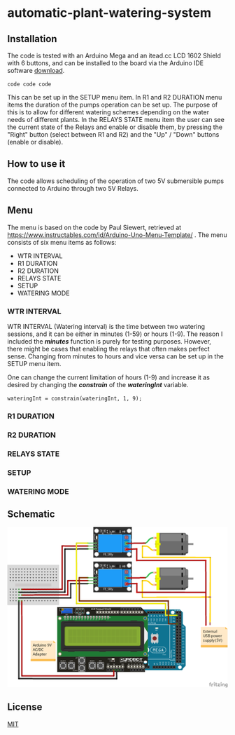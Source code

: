 # automatic-plant-watering-system
## Installation
The code is tested with an Arduino Mega and an itead.cc LCD 1602 Shield with 6 buttons, and can be installed to the board via the Arduino IDE software [download](https://www.arduino.cc/en/main/software).

```
code code code
```

 This can be set up in the SETUP menu item. In R1 and R2 DURATION menu items the duration of the pumps operation can be set up. The purpose of this is to allow for different watering schemes depending on the water needs of different plants. In the RELAYS STATE menu item the user can see the current state of the Relays and enable or disable them, by pressing the "Right" button (select between R1 and R2) and the "Up" / "Down" buttons (enable or disable).

## How to use it
The code allows scheduling of the operation of two 5V submersible pumps connected to Arduino through two 5V Relays.
## Menu
The menu is based on the code by Paul Siewert, retrieved at https://www.instructables.com/id/Arduino-Uno-Menu-Template/ . The menu consists of six menu items as follows:
- WTR INTERVAL
- R1 DURATION
- R2 DURATION
- RELAYS STATE
- SETUP
- WATERING MODE

### WTR INTERVAL
WTR INTERVAL (Watering interval) is the time between two watering sessions, and it can be either in minutes (1-59) or hours (1-9). The reason I included the **_minutes_** function is purely for testing purposes. However, there might be cases that enabling the relays that often makes perfect sense. Changing from minutes to hours and vice versa can be set up in the SETUP menu item.

One can change the current limitation of hours (1-9) and increase it as desired by changing the **_constrain_** of the **_wateringInt_** variable.

```
wateringInt = constrain(wateringInt, 1, 9);
```

### R1 DURATION

### R2 DURATION

### RELAYS STATE

### SETUP

### WATERING MODE


## Schematic
![Schematic](https://github.com/christoschronopoulos/automatic-plant-watering-system/blob/master/schematic.png)

## License
[MIT](https://choosealicense.com/licenses/mit/)
